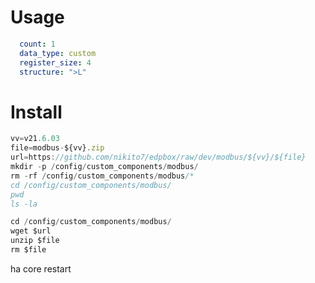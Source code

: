 # Usage

```yaml
  count: 1
  data_type: custom
  register_size: 4
  structure: ">L"
```

# Install

```js
vv=v21.6.03
file=modbus-${vv}.zip
url=https://github.com/nikito7/edpbox/raw/dev/modbus/${vv}/${file}
mkdir -p /config/custom_components/modbus/
rm -rf /config/custom_components/modbus/*
cd /config/custom_components/modbus/
pwd
ls -la
```

```js
cd /config/custom_components/modbus/
wget $url
unzip $file
rm $file
```

ha core restart
